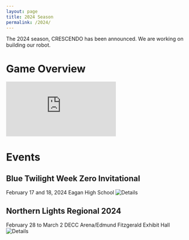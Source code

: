 ```yaml
---
layout: page
title: 2024 Season
permalink: /2024/
---
```

The 2024 season, CRESCENDO has been announced. We are working on building our robot.

# Game Overview

![](https://firstfrc.blob.core.windows.net/frc2024/Manual/Sections/2024GameManual-04GameOverview.pdf)

# Events

## Blue Twilight Week Zero Invitational

February 17 and 18, 2024
Eagan High School
![Details](https://www.thebluealliance.com/event/2024mnbt)


## Northern Lights Regional 2024

February 28 to March 2
DECC Arena/Edmund Fitzgerald Exhibit Hall
![Details](https://www.thebluealliance.com/event/2024mndu2)
